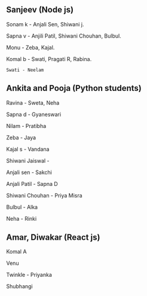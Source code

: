 ## Sanjeev (Node js)

Sonam k - Anjali Sen, Shiwani j.

Sapna v - Anjili Patil, Shiwani Chouhan, Bulbul.

Monu - Zeba, Kajal.

Komal b - Swati, Pragati R, Rabina.

    Swati - Neelam

## Ankita and Pooja (Python students)

Ravina - Sweta, Neha

Sapna d - Gyaneswari

Nilam - Pratibha

Zeba - Jaya

Kajal s - Vandana

Shiwani Jaiswal -

Anjali sen - Sakchi

Anjali Patil - Sapna D

Shiwani Chouhan - Priya Misra

Bulbul - Alka 

Neha - Rinki

## Amar, Diwakar (React js)

Komal A

Venu

Twinkle - Priyanka

Shubhangi 
